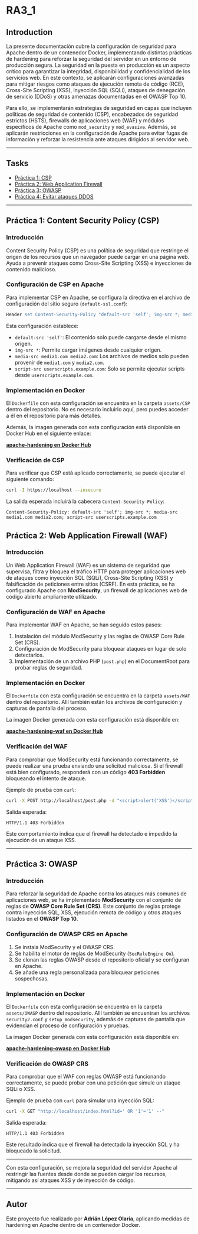 # RA3_1

## Introduction

La presente documentación cubre la configuración de seguridad para Apache dentro de un contenedor Docker, implementando distintas prácticas de hardening para reforzar la seguridad del servidor en un entorno de producción segura. La seguridad en la puesta en producción es un aspecto crítico para garantizar la integridad, disponibilidad y confidencialidad de los servicios web. En este contexto, se aplicarán configuraciones avanzadas para mitigar riesgos como ataques de ejecución remota de código (RCE), Cross-Site Scripting (XSS), inyección SQL (SQLi), ataques de denegación de servicio (DDoS) y otras amenazas documentadas en el OWASP Top 10.

Para ello, se implementarán estrategias de seguridad en capas que incluyen políticas de seguridad de contenido (CSP), encabezados de seguridad estrictos (HSTS), firewalls de aplicaciones web (WAF) y módulos específicos de Apache como `mod_security` y `mod_evasive`. Además, se aplicarán restricciones en la configuración de Apache para evitar fugas de información y reforzar la resistencia ante ataques dirigidos al servidor web.

---

## Tasks

* [Práctica 1: CSP](#practica-1-csp)
* [Práctica 2: Web Application Firewall](#practica-2-web-application-firewall)
* [Práctica 3: OWASP](#practica-3-owasp)
* [Práctica 4: Evitar ataques DDOS](#practica-4-evitar-ataques-ddos)

---

## Práctica 1: Content Security Policy (CSP)

### Introducción

Content Security Policy (CSP) es una política de seguridad que restringe el origen de los recursos que un navegador puede cargar en una página web. Ayuda a prevenir ataques como Cross-Site Scripting (XSS) e inyecciones de contenido malicioso.

### Configuración de CSP en Apache

Para implementar CSP en Apache, se configura la directiva en el archivo de configuración del sitio seguro (`default-ssl.conf`):

```apache
Header set Content-Security-Policy "default-src 'self'; img-src *; media-src media1.com media2.com; script-src userscripts.example.com"
```

Esta configuración establece:
- `default-src 'self'`: El contenido solo puede cargarse desde el mismo origen.
- `img-src *`: Permite cargar imágenes desde cualquier origen.
- `media-src media1.com media2.com`: Los archivos de medios solo pueden provenir de `media1.com` y `media2.com`.
- `script-src userscripts.example.com`: Solo se permite ejecutar scripts desde `userscripts.example.com`.

### Implementación en Docker

El `Dockerfile` con esta configuración se encuentra en la carpeta `assets/CSP` dentro del repositorio. No es necesario incluirlo aquí, pero puedes acceder a él en el repositorio para más detalles.

Además, la imagen generada con esta configuración está disponible en Docker Hub en el siguiente enlace: 

**[apache-hardening en Docker Hub](https://hub.docker.com/r/pps10711239/apache-hardening)**

### Verificación de CSP

Para verificar que CSP está aplicado correctamente, se puede ejecutar el siguiente comando:

```sh
curl -I https://localhost --insecure
```

La salida esperada incluirá la cabecera `Content-Security-Policy`:

```
Content-Security-Policy: default-src 'self'; img-src *; media-src media1.com media2.com; script-src userscripts.example.com
```
## Práctica 2: Web Application Firewall (WAF)

### Introducción

Un Web Application Firewall (WAF) es un sistema de seguridad que supervisa, filtra y bloquea el tráfico HTTP para proteger aplicaciones web de ataques como inyección SQL (SQLi), Cross-Site Scripting (XSS) y falsificación de peticiones entre sitios (CSRF). En esta práctica, se ha configurado Apache con **ModSecurity**, un firewall de aplicaciones web de código abierto ampliamente utilizado.

### Configuración de WAF en Apache

Para implementar WAF en Apache, se han seguido estos pasos:
1. Instalación del módulo ModSecurity y las reglas de OWASP Core Rule Set (CRS).
2. Configuración de ModSecurity para bloquear ataques en lugar de solo detectarlos.
3. Implementación de un archivo PHP (`post.php`) en el DocumentRoot para probar reglas de seguridad.

### Implementación en Docker

El `Dockerfile` con esta configuración se encuentra en la carpeta `assets/WAF` dentro del repositorio. Allí también están los archivos de configuración y capturas de pantalla del proceso. 

La imagen Docker generada con esta configuración está disponible en:

**[apache-hardening-waf en Docker Hub](https://hub.docker.com/r/pps10711239/apache-hardening-waf)**

### Verificación del WAF

Para comprobar que ModSecurity está funcionando correctamente, se puede realizar una prueba enviando una solicitud maliciosa. Si el firewall está bien configurado, responderá con un código **403 Forbidden** bloqueando el intento de ataque.

Ejemplo de prueba con `curl`:

```sh
curl -X POST http://localhost/post.php -d "<script>alert('XSS')</script>"
```

Salida esperada:

```
HTTP/1.1 403 Forbidden
```

Este comportamiento indica que el firewall ha detectado e impedido la ejecución de un ataque XSS.

---

## Práctica 3: OWASP

### Introducción

Para reforzar la seguridad de Apache contra los ataques más comunes de aplicaciones web, se ha implementado **ModSecurity** con el conjunto de reglas de **OWASP Core Rule Set (CRS)**. Este conjunto de reglas protege contra inyección SQL, XSS, ejecución remota de código y otros ataques listados en el **OWASP Top 10**.

### Configuración de OWASP CRS en Apache

1. Se instala ModSecurity y el OWASP CRS.
2. Se habilita el motor de reglas de ModSecurity (`SecRuleEngine On`).
3. Se clonan las reglas OWASP desde el repositorio oficial y se configuran en Apache.
4. Se añade una regla personalizada para bloquear peticiones sospechosas.

### Implementación en Docker

El `Dockerfile` con esta configuración se encuentra en la carpeta `assets/OWASP` dentro del repositorio. Allí también se encuentran los archivos `security2.conf` y `setup_modsecurity`, además de capturas de pantalla que evidencian el proceso de configuración y pruebas.

La imagen Docker generada con esta configuración está disponible en:

**[apache-hardening-owasp en Docker Hub](https://hub.docker.com/r/pps10711239/apache-hardening-owasp)**

### Verificación de OWASP CRS

Para comprobar que el WAF con reglas OWASP está funcionando correctamente, se puede probar con una petición que simule un ataque SQLi o XSS.

Ejemplo de prueba con `curl` para simular una inyección SQL:

```sh
curl -X GET "http://localhost/index.html?id=' OR '1'='1' --"
```

Salida esperada:

```
HTTP/1.1 403 Forbidden
```

Este resultado indica que el firewall ha detectado la inyección SQL y ha bloqueado la solicitud.



---


Con esta configuración, se mejora la seguridad del servidor Apache al restringir las fuentes desde donde se pueden cargar los recursos, mitigando así ataques XSS y de inyección de código.

---

## Autor
Este proyecto fue realizado por **Adrián López Olaria**, aplicando medidas de hardening en Apache dentro de un contenedor Docker.
